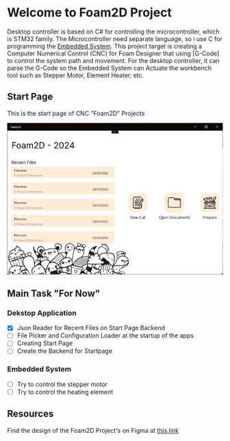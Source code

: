 # Welcome to Foam2D Project
Desktop controller is based on C# for controlling the microcontroller, which is STM32 family. The Microcontroller need separate language, so i use C for programming the [Embedded System](https://en.wikipedia.org/wiki/Embedded_system#:~:text=An%20embedded%20system%20is%20a,larger%20mechanical%20or%20electronic%20system.). This project target is creating a Computer Numerical Control (CNC) for Foam Designer that using [G-Code]  to control the system path and movement. For the desktop controller, it can parse the G-Code so the Embedded System can Actuate the workbench tool such as Stepper Motor, Element Heater, etc.
## Start Page 
This is the start page of CNC "Foam2D" Projects

![Start Page of Foam2D Project](https://github.com/vincentkenutama/Foam2D/blob/main/Assets/Images/Foam2D-StartPage.png)

## Main Task "For Now"
### Dekstop Application
- [x] Json Reader for Recent Files on Start Page Backend
- [ ] File Picker and Configuration Loader at the startup of the apps
- [ ] Creating Start Page
- [ ] Create the Backend for Startpage
### Embedded System
- [ ] Try to control the stepper motor
- [ ] Try to control the heating element

## Resources 
Find the design of the Foam2D Project's on Figma at [this link](https://www.figma.com/file/bwsyNmqDg4iBMsTNj4g5v5/Foam2D?type=design&node-id=0-1&mode=design&t=zmoELIWW1oH6JQ64-0) 
